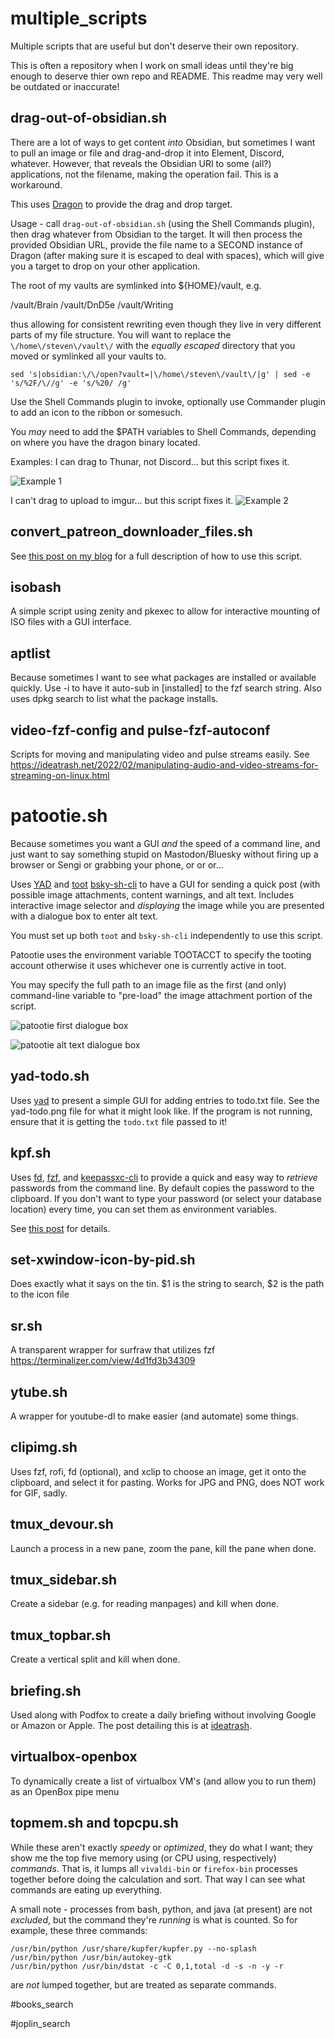 # multiple_scripts
Multiple scripts that are useful but don't deserve their own repository.  

This is often a repository when I work on small ideas until they're big enough 
to deserve thier own repo and README.  This readme may very well be outdated 
or inaccurate!  

## drag-out-of-obsidian.sh

 There are a lot of ways to get content *into* Obsidian, but sometimes I want 
 to pull an image or file and drag-and-drop it into Element, Discord, whatever. 
 However, that reveals the Obsidian URI to some (all?) applications, not the 
 filename, making the operation fail. This is a workaround.
 
 This uses [Dragon](https://github.com/mwh/dragon) to provide the drag and drop
 target.

 Usage - call `drag-out-of-obsidian.sh` (using the Shell Commands plugin), then 
 drag whatever from Obsidian to the target. It will then process the provided Obsidian 
 URL, provide the file name to a SECOND instance of Dragon (after making sure it 
 is escaped to deal with spaces), which will give you a target to drop on 
 your other application.

 The root of my vaults are symlinked into ${HOME}/vault, e.g.

   /vault/Brain
   /vault/DnD5e
   /vault/Writing
 
 thus allowing for consistent rewriting even though they live in very different
 parts of my file structure. You will want to replace the `\/home\/steven\/vault\/` 
 with the *equally escaped* directory that you moved or symlinked all your vaults to.
 
`sed 's|obsidian:\/\/open?vault=|\/home\/steven\/vault\/|g' | sed -e 's/%2F/\//g' -e 's/%20/ /g'`

 Use the Shell Commands plugin to invoke, optionally use Commander plugin to add 
 an icon to the ribbon or somesuch.

 You *may* need to add the $PATH variables to Shell Commands, depending on where 
 you have the dragon binary located.

Examples: 
I can drag to Thunar, not Discord... but this script fixes it.

![Example 1](https://i.imgur.com/YPNV1Xd.gif "What it looks like")

I can't drag to upload to imgur... but this script fixes it.
![Example 2](https://i.imgur.com/uxWb9sM.gif "What it looks like")


## convert_patreon_downloader_files.sh

See [this post on my blog](https://ideatrash.net/2023/12/how-to-back-up-your-patreon-posts-and-photos-to-multiple-formats-automatically-using-linux-in-december-2023.html) for a full description of how to use this script.

## isobash

A simple script using zenity and pkexec to allow for interactive mounting of ISO files with a GUI interface.

## aptlist

Because sometimes I want to see what packages are installed or available quickly.  Use -i to have it auto-sub in [installed] to the fzf search string. Also uses dpkg search to list what the package installs.


## video-fzf-config and pulse-fzf-autoconf

Scripts for moving and manipulating video and pulse streams easily.  See https://ideatrash.net/2022/02/manipulating-audio-and-video-streams-for-streaming-on-linux.html

# patootie.sh

  Because sometimes you want a GUI *and* the speed of a command line, and just want to say something stupid on Mastodon/Bluesky without firing up a browser or Sengi or grabbing your phone, or or or...

  Uses [YAD](https://sourceforge.net/projects/yad-dialog/) and [toot](https://toot.bezdomni.net/) [bsky-sh-cli](https://github.com/bills-appworks/bsky-sh-cli) to have a GUI for sending a quick post (with possible image attachments, content warnings, and alt text. Includes interactive image selector and *displaying* the image while you are presented with a dialogue box to enter alt text.
  
  You must set up both `toot` and `bsky-sh-cli` independently to use this script. 
  
  Patootie uses the environment variable TOOTACCT to specify the tooting account otherwise it uses whichever one is currently active in toot. 
  
  You may specify the full path to an image file as the first (and only) command-line variable to "pre-load" the image attachment portion of the script.
  
![patootie first dialogue box](https://raw.githubusercontent.com/uriel1998/multiple_scripts/master/patootie_1.jpg)

![patootie alt text dialogue box](https://raw.githubusercontent.com/uriel1998/multiple_scripts/master/patootie_2.jpg)

## yad-todo.sh

Uses [yad](https://smokey01.com/yad/) to present a simple GUI for adding 
entries to todo.txt file.  See the yad-todo.png file for what it might look like.
If the program is not running, ensure that it is getting the `todo.txt` file passed to it!

## kpf.sh

Uses [fd](https://github.com/sharkdp/fd), [fzf](https://github.com/junegunn/fzf), 
and [keepassxc-cli](https://www.mankier.com/1/keepassxc-cli) to provide a quick 
and easy way to *retrieve* passwords from the command line.  By default copies 
the password to the clipboard.  If you don't want to type your password (or select 
your database location) every time, you can set them as environment variables. 

See [this post](https://ideatrash.net/2021/05/kpf-keepassxc-with-fzf-in-bash.html) for details.

## set-xwindow-icon-by-pid.sh

Does exactly what it says on the tin. $1 is the string to search, $2 is the path to the icon file

## sr.sh

A transparent wrapper for surfraw that utilizes fzf 
https://terminalizer.com/view/4d1fd3b34309

## ytube.sh

A wrapper for youtube-dl to make easier (and automate) some things.

## clipimg.sh

Uses fzf, rofi, fd (optional), and xclip to choose an image, get it onto the 
clipboard, and select it for pasting.  Works for JPG and PNG, does NOT work for 
GIF, sadly.

## tmux_devour.sh

Launch a process in a new pane, zoom the pane, kill the pane when done.

## tmux_sidebar.sh

Create a sidebar (e.g. for reading manpages) and kill when done.

## tmux_topbar.sh

Create a vertical split and kill when done.

## briefing.sh  

Used along with Podfox to create a daily briefing without involving 
Google or Amazon or Apple.  The post detailing this is at 
[ideatrash](https://ideatrash.net/?p=69528).

## virtualbox-openbox

To dynamically create a list of virtualbox VM's (and allow you to run them) 
as an OpenBox pipe menu

## topmem.sh and topcpu.sh

While these aren't exactly *speedy* or *optimized*, they do what I want;
they show me the top five memory using (or CPU using, respectively) 
*commands*.  That is, it lumps all `vivaldi-bin` or `firefox-bin` 
processes together before doing the calculation and sort. That way I can 
see what commands are eating up everything.

A small note - processes from bash, python, and java (at present) are 
not *excluded*, but the command they're *running* is what is counted. So 
for example, these three commands:

`/usr/bin/python /usr/share/kupfer/kupfer.py --no-splash`  
`/usr/bin/python /usr/bin/autokey-gtk`  
`/usr/bin/python /usr/bin/dstat -c -C 0,1,total -d -s -n -y -r`  

are *not* lumped together, but are treated as separate commands.

#books_search

#joplin_search





